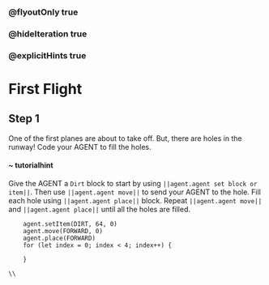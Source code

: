 ### @flyoutOnly true
### @hideIteration true
### @explicitHints true

# First Flight

## Step 1
One of the first planes are about to take off. But, there are holes in the runway! Code your AGENT to fill the holes.

#### ~ tutorialhint 
Give the AGENT a `Dirt` block to start by using ``||agent.agent set block or item||``. Then use ``||agent.agent move||`` to send your AGENT to the hole. Fill each hole using ``||agent.agent place||`` block. Repeat ``||agent.agent move||`` and ``||agent.agent place||`` until all the holes are filled.

```ghost
    agent.setItem(DIRT, 64, 0)
    agent.move(FORWARD, 0)
    agent.place(FORWARD)
    for (let index = 0; index < 4; index++) {
    	
    }
```
```template
\\
```
```package
```
